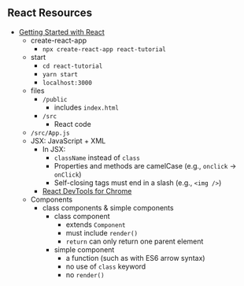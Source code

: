 ## React Resources
- [Getting Started with React](https://www.taniarascia.com/getting-started-with-react/)
  - create-react-app
    - `npx create-react-app react-tutorial`
  - start
    - `cd react-tutorial`
    - `yarn start`
    - `localhost:3000`
  - files
    - `/public`
      - includes `index.html`
    - `/src`
      - React code
  - `/src/App.js`
  - JSX: JavaScript + XML
    - In JSX:
      - `className` instead of `class`
      - Properties and methods are camelCase (e.g., `onclick` -> `onClick`)
      - Self-closing tags must end in a slash (e.g., `<img />`)
    - [React DevTools for Chrome](https://chrome.google.com/webstore/detail/react-developer-tools/fmkadmapgofadopljbjfkapdkoienihi)
  - Components
    - class components & simple components
      - class component
        - extends `Component`
        - must include `render()`
        - `return` can only return one parent element
      - simple component
        - a function (such as with ES6 arrow syntax)
        - no use of `class` keyword
        - no `render()`